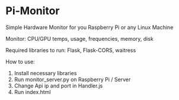 # Pi-Monitor

Simple Hardware Monitor for you Raspberry Pi or any Linux Machine

Monitor: CPU/GPU temps, usage, frequencies, memory, disk


Required libraries to run: Flask, Flask-CORS, waitress

How to use:

1. Install necessary libraries
2. Run monitor_server.py on Raspberry Pi / Server
3. Change Api ip and port in Handler.js
4. Run index.html
